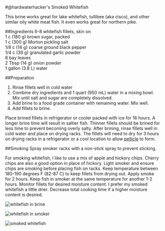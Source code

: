 #@hardwaterhacker's Smoked Whitefish

This brine works great for lake whitefish, tullibee (aka cisco), and other similar oily white meat fish.  It even works great for northern pike.

##Ingredients
6-8 whitefish fillets, skin on<br>
1 c (180 g) brown sugar, packed<br>
1 c (300 g) Morton pickling salt<br>
1/8 c (14 g) coarse ground black pepper<br>
1/4 c (39 g) granulated garlic powder<br>
8 bay leaves<br>
2 Tbsp (14 g) onion powder<br>
1 gallon (3.8 L) water<br>

##Preparation
1. Rinse fillets well in cold water
2. Combine dry ingredients and 1 quart (950 mL) water in a mixing bowl.  Mix until salt and sugar are completely dissolved.
3. Add brine to a food grade container with remaining water.  Mix well.
4. Add fillets to brine.

Place brined fillets in refrigerator or cooler packed with ice for 16 hours.  A longer brine time will result in saltier fish.  Thinner fillets should be brined for less time to prevent becoming overly salty.  After brining, rinse fillets well in cold water and place on drying racks.  The fillets will need to dry for 3 hours on drying racks in a refrigerator or a cool location to allow [pellicle](https://en.wikipedia.org/wiki/Pellicle_(cooking)) to form.

##Smoking
Spray smoker racks with a non-stick spray to prevent sticking.  

For smoking whitefish, I like to use a mix of apple and hickory chips.  Cherry chips are also a good option in place of hickory.  Light smoker and ensure chips are smoking before placing fish on racks.  Keep temperature between 180-190 degrees F (82-87 C) to keep fillets from drying out.  Apply smoke for 2 hours.  Keep fish in smoker at the same temperature for another 1-2 hours.  Monitor fillets for desired moisture content.  I prefer my smoked whitefish a little drier.  Decrease total cooking time if a higher moisture content is desired.

![whitefish in brine](https://github.com/hardwaterhacker/1337-Noms-The-Hacker-Cookbook/blob/master/snacks/hardwaterhacker_smoked_whitefish/whitefish_brine.jpg "Whitefish in brine")

![whitefish in smoker](https://github.com/hardwaterhacker/1337-Noms-The-Hacker-Cookbook/blob/master/snacks/hardwaterhacker_smoked_whitefish/whitefish_in_smoker.jpg "Whitefish in smoker")

![smoked whitefish](https://github.com/hardwaterhacker/1337-Noms-The-Hacker-Cookbook/blob/master/snacks/hardwaterhacker_smoked_whitefish/smoked_whitefish.jpg "Smoked whitefish")
